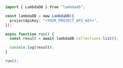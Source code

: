<!-- Start SDK Example Usage [usage] -->
```typescript
import { LambdaDB } from "lambdadb";

const lambdaDB = new LambdaDB({
  projectApiKey: "<YOUR_PROJECT_API_KEY>",
});

async function run() {
  const result = await lambdaDB.collections.list();

  console.log(result);
}

run();

```
<!-- End SDK Example Usage [usage] -->